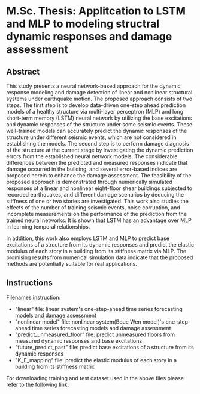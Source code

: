 # M.Sc. Thesis: Applitcation to LSTM and MLP to modeling structral dynamic responses and damage assessment
## Abstract
This study presents a neural network-based approach for the dynamic response modeling and damage detection of linear and nonlinear structural systems under earthquake motion. The proposed approach consists of two steps. The first step is to develop data-driven one-step ahead prediction models of a healthy structure via multi-layer perceptron (MLP) and long short-term memory (LSTM) neural network by utilizing the base excitations and dynamic responses of the structure under some seismic events. These well-trained models can accurately predict the dynamic responses of the structure under different seismic events, which are not considered in establishing the models. The second step is to perform damage diagnosis of the structure at the current stage by investigating the dynamic prediction errors from the established neural network models. The considerable differences between the predicted and measured responses indicate that damage occurred in the building, and several error-based indices are proposed herein to enhance the damage assessment. The feasibility of the proposed approach is demonstrated through numerically simulated responses of a linear and nonlinear eight-floor shear buildings subjected to recorded earthquakes, and different damage scenarios by deducing the stiffness of one or two stories are investigated. This work also studies the effects of the number of training seismic events, noise corruption, and incomplete measurements on the performance of the prediction from the trained neural networks. It is shown that LSTM has an advantage over MLP in learning temporal relationships.

In addition, this work also employs LSTM and MLP to predict base excitations of a structure from its dynamic responses and predict the elastic modulus of each story in a building from its stiffness matrix via MLP. The promising results from numerical simulation data indicate that the proposed methods are potentially suitable for real applications.

## Instructions
Filenames instruction:
* "linear" file: linear system's one-step-ahead time series forecasting models and damage assessment
* "nonlinear model" file: nonlinear system(Bouc Wen model)'s one-step-ahead time series forecasting models and damage assessment
* "predict_unmeasured_floor" file: predict unmeasured floors from measured dynamic responses and base excitations
* "future_predict_past" file: predict base excitations of a structure from its dynamic responses
* "K_E_mapping" file: predict the elastic modulus of each story in a building from its stiffness matrix

For downloading training and test dataset used in the above files please refer to the following link:
